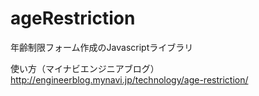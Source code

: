 # ageRestriction
年齢制限フォーム作成のJavascriptライブラリ

使い方（マイナビエンジニアブログ）
http://engineerblog.mynavi.jp/technology/age-restriction/
